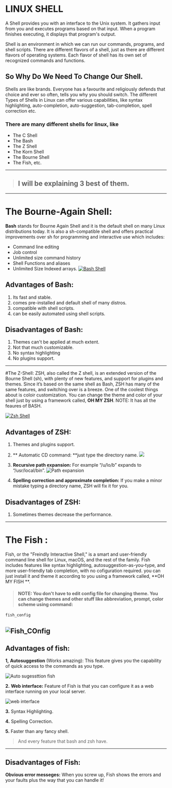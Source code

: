 # LINUX SHELL
A Shell provides you with an interface to the Unix system. It gathers input from you and executes programs based on that input. When a program finishes executing, it displays that program's output.

Shell is an environment in which we can run our commands, programs, and shell scripts. There are different flavors of a shell, just as there are different flavors of operating systems. Each flavor of shell has its own set of recognized commands and functions.

## So  Why Do We Need To Change Our Shell.
Shells are like brands. Everyone has a favourite and religiously defends that choice and ever so often, tells you why you should switch. The different Types of Shells in Linux can offer various capabilities, like syntax highlighting, auto-completion, auto-suggestion, tab-completion, spell correction etc.
 ### There are many different shells for linux, like
 - The C Shell
 - The Bash
 -  The Z Shell
 - The Korn Shell
 - The Bourne Shell
 - The Fish, etc.

------------


 
> ## I will be explaining 3 best of them. 
 

------------


# The Bourne-Again Shell:
**Bash** stands for Bourne Again Shell and it is the default shell on many Linux distributions today. It is also a sh-compatible shell and offers practical improvements over sh for programming and interactive use which includes:
- Command line editing
- Job control
- Unlimited size command history
- Shell Functions and aliases
- Unlimited Size Indexed arrays.
[![Bash Shell ](https://www.cyberciti.biz/media/new/faq/2016/01/Hello-World-Bash-Shell-Script-Program.jpg "Bash Shell ")](http://https://www.cyberciti.biz/media/new/faq/2016/01/Hello-World-Bash-Shell-Script-Program.jpg "Bash Shell ")
 
##   Advantages of Bash:
1. Its fast and stable.
2. comes pre-installed and default shell of many distros.
3. compatible with shell scripts.
4. can be easily automated using shell scripts.

## Disadvantages of Bash:
1. Themes can't be applied at much extent.
2. Not that much customizable.
3. No syntax highlighting
4. No plugins support.

------------


#The Z-Shell:
ZSH, also called the Z shell, is an extended version of the Bourne Shell (sh), with plenty of new features, and support for plugins and themes. Since it’s based on the same shell as Bash, ZSH has many of the same features, and switching over is a breeze.
One of the coolest things about is coloir customization. You can change the theme and color of your shell just by using a framework called, **OH MY ZSH**.
NOTE: It has all the feaures of BASH.

[![Zsh Shell](https://user-images.githubusercontent.com/49100982/108254744-777cb400-716c-11eb-9407-1463775bbc25.jpg "Zsh Shell")](http://https://user-images.githubusercontent.com/49100982/108254744-777cb400-716c-11eb-9407-1463775bbc25.jpg "Zsh Shell")

## Advantages of ZSH:
1. Themes and plugins support.
2. ** Automatic CD command: **just type the directory name.
![](https://i.ibb.co/vCnWTvc/Screenshot-from-2021-10-04-14-01-58.png)

3. **Recursive path expansion:**  For example “/u/lo/b” expands to “/usr/local/bin”.
![Path expansion](https://i.ibb.co/CVJWHMC/ezgif-com-gif-maker.gif "Path expansion")

4. **Spelling correction and approximate completion:** If you make a minor mistake typing a directory name, ZSH will fix it for you.

## Disadvantages of ZSH:
1. Sometimes themes decrease the performance.


------------
# The Fish :

Fish, or the "Freindly Interactive Shell," is a smart and user-friendly command line shell for Linux, macOS, and the rest of the family. 
Fish includes features like syntax highlighting, autosuggestion-as-you-type, and more user-friendly tab completion, with no cofiguration required.
you can just install it and theme it according to you using a framework called, **OH MY FISH **.

> #### NOTE: You don't have to edit config file for changing theme. You can change themes and other stuff like abbreviation, prompt, color scheme using command:
    fish_config
![Fish_COnfig](https://i.ibb.co/WDBVBZV/ezgif-com-gif-maker-1.gif "Fish_COnfig")
------------
## Advantages of fish:

**1,**  **Autosuggestion** (Works amazing): This feature gives you the capability of quick access to the commands as you type.

![Auto sugessttion fish](https://i.ibb.co/Hn2PRdC/Screenshot-from-2021-10-05-20-22-13.png "Auto sugessttion fish")

**2.** **Web interface:**  Feature of Fish is that you can configure it as a web interface running on your local server. 

![web interface](https://i.ibb.co/N2k0Xz6/Screenshot-from-2021-10-05-20-24-57.png "web interface")

**3.**  Syntax Highlighting.

**4.** Spelling Correction.

**5.** Faster than any fancy shell.

> And every feature that bash and zsh have.
-------------
## Disadvantages of Fish:

**Obvious error messeges:** When you screw up, Fish shows the errors and your faults plus the way that you can handle it!





 
 
